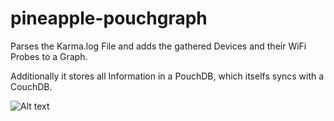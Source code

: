 # pineapple-pouchgraph

Parses the Karma.log File and adds the gathered Devices and their WiFi Probes to a Graph.

Additionally it stores all Information in a PouchDB, which itselfs syncs with a CouchDB.

![Alt text](http://full/path/to/img.jpg "Optional title")
